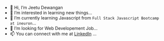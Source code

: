 - 👋 Hi, I’m Jeetu Dewangan
- 👀 I’m interested in learning new things...
- 🌱 I’m currently learning Javascript from `Full Stack Javascript Bootcamp at ineuron`...
- 💞️ I’m looking  for Web Developement Job...
- 📫 You can connect with me at [LinkedIn](https://www.linkedin.com/in/jeetu-dewangan-63967a23a/) ...

<!---
jeetu16/jeetu16 is a ✨ special ✨ repository because its `README.md` (this file) appears on your GitHub profile.
You can click the Preview link to take a look at your changes.
--->
